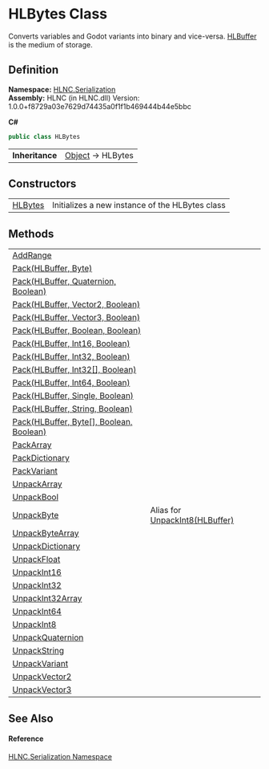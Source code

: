 # HLBytes Class


Converts variables and Godot variants into binary and vice-versa. <a href="T_HLNC_Serialization_HLBuffer">HLBuffer</a> is the medium of storage.



## Definition
**Namespace:** <a href="N_HLNC_Serialization">HLNC.Serialization</a>  
**Assembly:** HLNC (in HLNC.dll) Version: 1.0.0+f8729a03e7629d74435a0f1f1b469444b44e5bbc

**C#**
``` C#
public class HLBytes
```

<table><tr><td><strong>Inheritance</strong></td><td><a href="https://learn.microsoft.com/dotnet/api/system.object" target="_blank" rel="noopener noreferrer">Object</a>  →  HLBytes</td></tr>
</table>



## Constructors
<table>
<tr>
<td><a href="M_HLNC_Serialization_HLBytes__ctor">HLBytes</a></td>
<td>Initializes a new instance of the HLBytes class</td></tr>
</table>

## Methods
<table>
<tr>
<td><a href="M_HLNC_Serialization_HLBytes_AddRange">AddRange</a></td>
<td> </td></tr>
<tr>
<td><a href="M_HLNC_Serialization_HLBytes_Pack_4">Pack(HLBuffer, Byte)</a></td>
<td> </td></tr>
<tr>
<td><a href="M_HLNC_Serialization_HLBytes_Pack">Pack(HLBuffer, Quaternion, Boolean)</a></td>
<td> </td></tr>
<tr>
<td><a href="M_HLNC_Serialization_HLBytes_Pack_1">Pack(HLBuffer, Vector2, Boolean)</a></td>
<td> </td></tr>
<tr>
<td><a href="M_HLNC_Serialization_HLBytes_Pack_2">Pack(HLBuffer, Vector3, Boolean)</a></td>
<td> </td></tr>
<tr>
<td><a href="M_HLNC_Serialization_HLBytes_Pack_3">Pack(HLBuffer, Boolean, Boolean)</a></td>
<td> </td></tr>
<tr>
<td><a href="M_HLNC_Serialization_HLBytes_Pack_6">Pack(HLBuffer, Int16, Boolean)</a></td>
<td> </td></tr>
<tr>
<td><a href="M_HLNC_Serialization_HLBytes_Pack_7">Pack(HLBuffer, Int32, Boolean)</a></td>
<td> </td></tr>
<tr>
<td><a href="M_HLNC_Serialization_HLBytes_Pack_8">Pack(HLBuffer, Int32[], Boolean)</a></td>
<td> </td></tr>
<tr>
<td><a href="M_HLNC_Serialization_HLBytes_Pack_9">Pack(HLBuffer, Int64, Boolean)</a></td>
<td> </td></tr>
<tr>
<td><a href="M_HLNC_Serialization_HLBytes_Pack_10">Pack(HLBuffer, Single, Boolean)</a></td>
<td> </td></tr>
<tr>
<td><a href="M_HLNC_Serialization_HLBytes_Pack_11">Pack(HLBuffer, String, Boolean)</a></td>
<td> </td></tr>
<tr>
<td><a href="M_HLNC_Serialization_HLBytes_Pack_5">Pack(HLBuffer, Byte[], Boolean, Boolean)</a></td>
<td> </td></tr>
<tr>
<td><a href="M_HLNC_Serialization_HLBytes_PackArray">PackArray</a></td>
<td> </td></tr>
<tr>
<td><a href="M_HLNC_Serialization_HLBytes_PackDictionary">PackDictionary</a></td>
<td> </td></tr>
<tr>
<td><a href="M_HLNC_Serialization_HLBytes_PackVariant">PackVariant</a></td>
<td> </td></tr>
<tr>
<td><a href="M_HLNC_Serialization_HLBytes_UnpackArray">UnpackArray</a></td>
<td> </td></tr>
<tr>
<td><a href="M_HLNC_Serialization_HLBytes_UnpackBool">UnpackBool</a></td>
<td> </td></tr>
<tr>
<td><a href="M_HLNC_Serialization_HLBytes_UnpackByte">UnpackByte</a></td>
<td>Alias for <a href="M_HLNC_Serialization_HLBytes_UnpackInt8">UnpackInt8(HLBuffer)</a></td></tr>
<tr>
<td><a href="M_HLNC_Serialization_HLBytes_UnpackByteArray">UnpackByteArray</a></td>
<td> </td></tr>
<tr>
<td><a href="M_HLNC_Serialization_HLBytes_UnpackDictionary">UnpackDictionary</a></td>
<td> </td></tr>
<tr>
<td><a href="M_HLNC_Serialization_HLBytes_UnpackFloat">UnpackFloat</a></td>
<td> </td></tr>
<tr>
<td><a href="M_HLNC_Serialization_HLBytes_UnpackInt16">UnpackInt16</a></td>
<td> </td></tr>
<tr>
<td><a href="M_HLNC_Serialization_HLBytes_UnpackInt32">UnpackInt32</a></td>
<td> </td></tr>
<tr>
<td><a href="M_HLNC_Serialization_HLBytes_UnpackInt32Array">UnpackInt32Array</a></td>
<td> </td></tr>
<tr>
<td><a href="M_HLNC_Serialization_HLBytes_UnpackInt64">UnpackInt64</a></td>
<td> </td></tr>
<tr>
<td><a href="M_HLNC_Serialization_HLBytes_UnpackInt8">UnpackInt8</a></td>
<td> </td></tr>
<tr>
<td><a href="M_HLNC_Serialization_HLBytes_UnpackQuaternion">UnpackQuaternion</a></td>
<td> </td></tr>
<tr>
<td><a href="M_HLNC_Serialization_HLBytes_UnpackString">UnpackString</a></td>
<td> </td></tr>
<tr>
<td><a href="M_HLNC_Serialization_HLBytes_UnpackVariant">UnpackVariant</a></td>
<td> </td></tr>
<tr>
<td><a href="M_HLNC_Serialization_HLBytes_UnpackVector2">UnpackVector2</a></td>
<td> </td></tr>
<tr>
<td><a href="M_HLNC_Serialization_HLBytes_UnpackVector3">UnpackVector3</a></td>
<td> </td></tr>
</table>

## See Also


#### Reference
<a href="N_HLNC_Serialization">HLNC.Serialization Namespace</a>  
